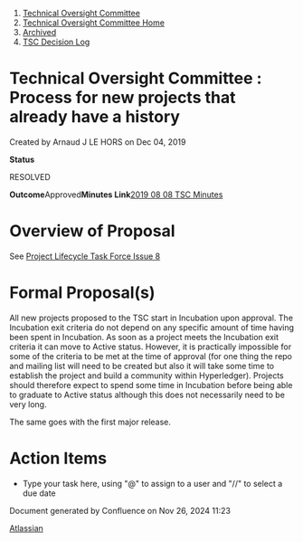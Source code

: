 1. [Technical Oversight Committee](index.html)
2. [Technical Oversight Committee Home](Technical-Oversight-Committee-Home_21430274.html)
3. [Archived](Archived_21447696.html)
4. [TSC Decision Log](TSC-Decision-Log_21437418.html)

# Technical Oversight Committee : Process for new projects that already have a history

Created by Arnaud J LE HORS on Dec 04, 2019

**Status**

RESOLVED 

**Outcome**Approved**Minutes Link**[2019 08 08 TSC Minutes](2019-08-08-TSC-Minutes_21432164.html)

# Overview of Proposal

See [Project Lifecycle Task Force Issue 8](https://lf-hyperledger.atlassian.net/wiki/spaces/TF/pages/20873550/Issue+8+How+do+we+deal+with+a+new+project+coming+in+that+is+already+a+shipping+product+for+a+company)

# Formal Proposal(s)

All new projects proposed to the TSC start in Incubation upon approval. The Incubation exit criteria do not depend on any specific amount of time having been spent in Incubation. As soon as a project meets the Incubation exit criteria it can move to Active status. However, it is practically impossible for some of the criteria to be met at the time of approval (for one thing the repo and mailing list will need to be created but also it will take some time to establish the project and build a community within Hyperledger). Projects should therefore expect to spend some time in Incubation before being able to graduate to Active status although this does not necessarily need to be very long.

The same goes with the first major release.

# Action Items

- Type your task here, using "@" to assign to a user and "//" to select a due date

Document generated by Confluence on Nov 26, 2024 11:23

[Atlassian](http://www.atlassian.com/)
